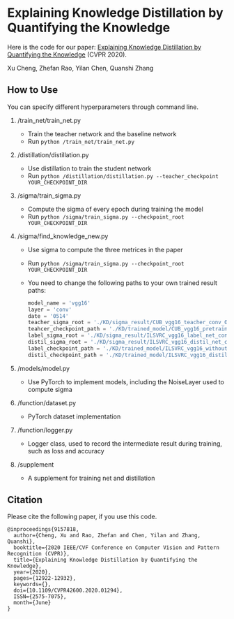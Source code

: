 

<!-- PROJECT TITLE -->
# Explaining Knowledge Distillation by Quantifying the Knowledge

<!-- ABOUT THE PROJECT -->

Here is the code for our paper: [Explaining Knowledge Distillation by Quantifying the Knowledge](https://arxiv.org/abs/2003.03622) (CVPR 2020).

Xu Cheng, Zhefan Rao, Yilan Chen, Quanshi Zhang

<!-- GETTING STARTED -->

## How to Use

You can specify different hyperparameters through command line.

1. /train_net/train_net.py                     

   - Train the teacher network and the baseline network
   - Run `python /train_net/train_net.py`

2. /distillation/distillation.py               

   - Use distillation to train the student network
   - Run `python /distillation/distillation.py --teacher_checkpoint YOUR_CHECKPOINT_DIR`

3. /sigma/train_sigma.py                     

   - Compute the sigma of every epoch during training the model
   - Run `python /sigma/train_sigma.py --checkpoint_root YOUR_CHECKPOINT_DIR`

4. /sigma/find_knowledge_new.py     

   - Use sigma to compute the three metrices in the paper

   - Run `python /sigma/train_sigma.py --checkpoint_root YOUR_CHECKPOINT_DIR`

   - You need to change the following paths to your own trained result paths:

     ```python
     model_name = 'vgg16'
     layer = 'conv'
     date = '0514'
     teacher_sigma_root = './KD/sigma_result/CUB_vgg16_teacher_conv_0201/'
     teahcer_checkpoint_path = './KD/trained_model/CUB_vgg16_pretrain_106/'
     label_sigma_root = './KD/sigma_result/ILSVRC_vgg16_label_net_conv_0415/'
     distil_sigma_root = './KD/sigma_result/ILSVRC_vgg16_distil_net_conv_0415/'
     label_checkpoint_path = './KD/trained_model/ILSVRC_vgg16_without_pretrain_1018/'
     distil_checkpoint_path = './KD/trained_model/ILSVRC_vgg16_distil_conv_0415/'
     ```

5. /models/model.py                            

   - Use PyTorch to implement models, including the NoiseLayer used to compute sigma

6. /function/dataset.py                        

   - PyTorch dataset implementation

7. /function/logger.py                          

   - Logger class, used to record the intermediate result during training, such as loss and accuracy

8. /supplement                                     

   - A supplement for training net and distillation



## Citation

Please cite the following paper, if you use this code.

```
@inproceedings{9157818,
  author={Cheng, Xu and Rao, Zhefan and Chen, Yilan and Zhang, Quanshi},
  booktitle={2020 IEEE/CVF Conference on Computer Vision and Pattern Recognition (CVPR)}, 
  title={Explaining Knowledge Distillation by Quantifying the Knowledge}, 
  year={2020},
  pages={12922-12932},
  keywords={},
  doi={10.1109/CVPR42600.2020.01294},
  ISSN={2575-7075},
  month={June}
}
```







